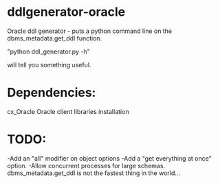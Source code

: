 ddlgenerator-oracle
===================

Oracle ddl generator - puts a python command line on the dbms_metadata.get_ddl function.

"python ddl_generator.py -h" 

will tell you something useful.

Dependencies:
============
cx_Oracle
Oracle client libraries installation


TODO:
=====
-Add an "all" modifier on object options
-Add a "get everything at once" option.
-Allow concurrent processes for large schemas.  dbms_metadata.get_ddl is not the fastest thing in the world...
